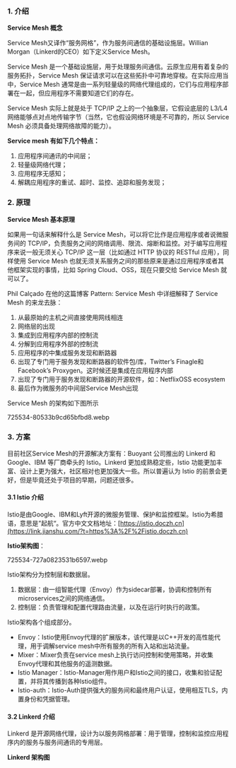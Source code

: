 ### 1. 介绍

**Service Mesh 概念**

Service Mesh又译作“服务网格”，作为服务间通信的基础设施层。Willian Morgan（Linkerd的CEO）如下定义Service Mesh。

Service Mesh 是一个基础设施层，用于处理服务间通信。云原生应用有着复杂的服务拓扑，Service Mesh 保证请求可以在这些拓扑中可靠地穿梭。在实际应用当中，Service Mesh 通常是由一系列轻量级的网络代理组成的，它们与应用程序部署在一起，但应用程序不需要知道它们的存在。

Service Mesh 实际上就是处于 TCP/IP 之上的一个抽象层，它假设底层的 L3/L4 网络能够点对点地传输字节（当然，它也假设网络环境是不可靠的，所以 Service Mesh 必须具备处理网络故障的能力）。

**Service mesh 有如下几个特点：**

1. 应用程序间通讯的中间层；
2. 轻量级网络代理；
3. 应用程序无感知；
4. 解耦应用程序的重试、超时、监控、追踪和服务发现；

### 2. 原理

**Service Mesh 基本原理**

如果用一句话来解释什么是 Service Mesh，可以将它比作是应用程序或者说微服务间的 TCP/IP，负责服务之间的网络调用、限流、熔断和监控。对于编写应用程序来说一般无须关心 TCP/IP 这一层（比如通过 HTTP 协议的 RESTful 应用），同样使用 Service Mesh 也就无须关系服务之间的那些原来是通过应用程序或者其他框架实现的事情，比如 Spring Cloud、OSS，现在只要交给 Service Mesh 就可以了。

Phil Calçado 在他的这篇博客 Pattern: Service Mesh 中详细解释了 Service Mesh 的来龙去脉：

1. 从最原始的主机之间直接使用网线相连
2. 网络层的出现
3. 集成到应用程序内部的控制流
4. 分解到应用程序外部的控制流
5. 应用程序的中集成服务发现和断路器
6. 出现了专门用于服务发现和断路器的软件包/库，Twitter’s Finagle和 Facebook’s Proxygen。这时候还是集成在应用程序内部
7. 出现了专门用于服务发现和断路器的开源软件，如：NetflixOSS ecosystem
8. 最后作为微服务的中间层Service Mesh出现

Service Mesh 的架构如下图所示

725534-80533b9cd65bfbd8.webp

### 3. 方案

目前社区Service Mesh的开源解决方案有：Buoyant 公司推出的 Linkerd 和 Google、IBM 等厂商牵头的 Istio。Linkerd 更加成熟稳定些，Istio 功能更加丰富、设计上更为强大，社区相对也更加强大一些。所以普遍认为 Istio 的前景会更好，但是毕竟还处于项目的早期，问题还很多。

#### 3.1 Istio 介绍

Istio是由Google、IBM和Lyft开源的微服务管理、保护和监控框架。Istio为希腊语，意思是”起航“。官方中文文档地址：[https://istio.doczh.cn](https://link.jianshu.com/?t=https%3A%2F%2Fistio.doczh.cn)

**Istio架构图**：

725534-727a0823531b6597.webp

Istio架构分为控制层和数据层。

1. 数据层：由一组智能代理（Envoy）作为sidecar部署，协调和控制所有microservices之间的网络通信。
2. 控制层：负责管理和配置代理路由流量，以及在运行时执行的政策。

Istio架构各个组成部分。

* Envoy：Istio使用Envoy代理的扩展版本，该代理是以C++开发的高性能代理，用于调解service mesh中所有服务的所有入站和出站流量。
* Mixer：Mixer负责在service mesh上执行访问控制和使用策略，并收集Envoy代理和其他服务的遥测数据。
* Istio Manager：Istio-Manager用作用户和Istio之间的接口，收集和验证配置，并将其传播到各种Istio组件。
* Istio-auth：Istio-Auth提供强大的服务间和最终用户认证，使用相互TLS，内置身份和凭据管理。

#### 3.2 Linkerd 介绍

Linkerd 是开源网络代理，设计为以服务网格部署：用于管理，控制和监控应用程序内的服务与服务间通讯的专用层。

**Linkerd 架构图**

